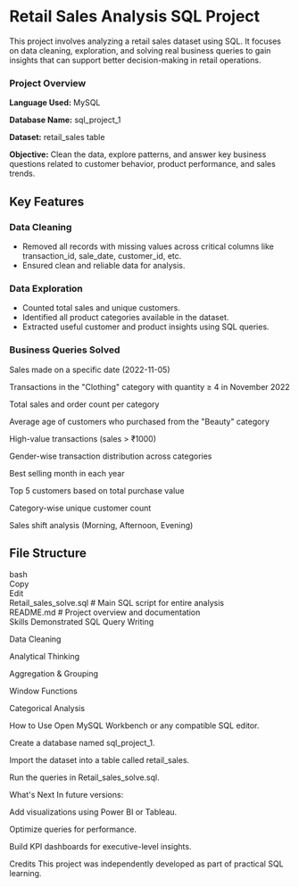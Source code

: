 # Retail Sales Analysis SQL Project  
This project involves analyzing a retail sales dataset using SQL. It focuses on data cleaning, exploration, and solving real business queries to gain insights that can support better decision-making in retail operations.

### Project Overview  
**Language Used:** MySQL

**Database Name:** sql_project_1

**Dataset:** retail_sales table

**Objective:** Clean the data, explore patterns, and answer key business questions related to customer behavior, product performance, and sales trends.

 ## Key Features
 ### Data Cleaning  
- Removed all records with missing values across critical columns like transaction_id, sale_date, customer_id, etc.
- Ensured clean and reliable data for analysis.

### Data Exploration
- Counted total sales and unique customers.
- Identified all product categories available in the dataset.
- Extracted useful customer and product insights using SQL queries.
### Business Queries Solved
Sales made on a specific date (2022-11-05)

Transactions in the "Clothing" category with quantity ≥ 4 in November 2022

Total sales and order count per category

Average age of customers who purchased from the "Beauty" category

High-value transactions (sales > ₹1000)

Gender-wise transaction distribution across categories

Best selling month in each year

Top 5 customers based on total purchase value

Category-wise unique customer count

Sales shift analysis (Morning, Afternoon, Evening)

## File Structure
bash  
Copy  
Edit  
Retail_sales_solve.sql     # Main SQL script for entire analysis  
README.md                  # Project overview and documentation  
Skills Demonstrated
SQL Query Writing

Data Cleaning

Analytical Thinking

Aggregation & Grouping

Window Functions

Categorical Analysis

How to Use
Open MySQL Workbench or any compatible SQL editor.

Create a database named sql_project_1.

Import the dataset into a table called retail_sales.

Run the queries in Retail_sales_solve.sql.

What's Next
In future versions:

Add visualizations using Power BI or Tableau.

Optimize queries for performance.

Build KPI dashboards for executive-level insights.

Credits
This project was independently developed as part of practical SQL learning.

